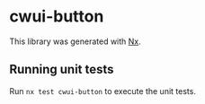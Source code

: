 # cwui-button

This library was generated with [Nx](https://nx.dev).

## Running unit tests

Run `nx test cwui-button` to execute the unit tests.
